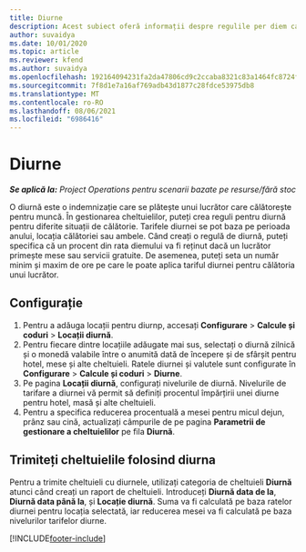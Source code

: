 ```yaml
---
title: Diurne
description: Acest subiect oferă informații despre regulile per diem care sunt utilizate în gestionarea cheltuielilor.
author: suvaidya
ms.date: 10/01/2020
ms.topic: article
ms.reviewer: kfend
ms.author: suvaidya
ms.openlocfilehash: 192164094231fa2da47806cd9c2ccaba8321c83a1464fc8724fa0d0a7618660f
ms.sourcegitcommit: 7f8d1e7a16af769adb43d1877c28fdce53975db8
ms.translationtype: MT
ms.contentlocale: ro-RO
ms.lasthandoff: 08/06/2021
ms.locfileid: "6986416"
---
```

# <a name="per-diems"></a>Diurne

_**Se aplică la:** Project Operations pentru scenarii bazate pe resurse/fără stoc_


O diurnă este o indemnizație care se plătește unui lucrător care călătorește pentru muncă. În gestionarea cheltuielilor, puteți crea reguli pentru diurnă pentru diferite situații de călătorie. Tarifele diurnei se pot baza pe perioada anului, locația călătoriei sau ambele. Când creați o regulă de diurnă, puteți specifica că un procent din rata diemului va fi reținut dacă un lucrător primește mese sau servicii gratuite. De asemenea, puteți seta un număr minim și maxim de ore pe care le poate aplica tariful diurnei pentru călătoria unui lucrător.

## <a name="configuration"></a>Configurație 

1. Pentru a adăuga locații pentru diurnp, accesați **Configurare** > **Calcule și coduri** > **Locații diurnă**.
2. Pentru fiecare dintre locațiile adăugate mai sus, selectați o diurnă zilnică și o monedă valabile între o anumită dată de începere și de sfârșit pentru hotel, mese și alte cheltuieli. Ratele diurnei și valutele sunt configurate în **Configurare** > **Calcule și coduri** > **Diurne**.
3. Pe pagina **Locații diurnă**, configurați nivelurile de diurnă. Nivelurile de tarifare a diurnei vă permit să definiți procentul împărțirii unei diurne pentru hotel, masă și alte cheltuieli. 
4. Pentru a specifica reducerea procentuală a mesei pentru micul dejun, prânz sau cină, actualizați câmpurile de pe pagina **Parametrii de gestionare a cheltuielilor** pe fila **Diurnă**. 
    
## <a name="submit-expenses-using-per-diem"></a>Trimiteți cheltuielile folosind diurna
Pentru a trimite cheltuieli cu diurnele, utilizați categoria de cheltuieli **Diurnă** atunci când creați un raport de cheltuieli. Introduceți **Diurnă data de la**, **Diurnă data până la**, și **Locație diurnă**. Suma va fi calculată pe baza ratelor diurnei pentru locația selectată, iar reducerea mesei va fi calculată pe baza nivelurilor tarifelor diurne.


[!INCLUDE[footer-include](../includes/footer-banner.md)]